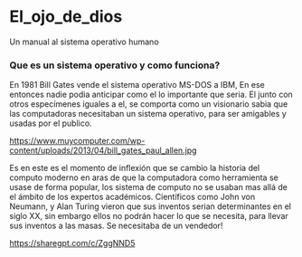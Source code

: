 # El_ojo_de_dios
Un manual al sistema operativo humano


### Que es un sistema operativo y como funciona?

En 1981 Bill Gates vende el sistema operativo MS-DOS a IBM, En ese entonces nadie podia anticipar como el lo importante que seria. El junto con otros especímenes iguales a el, se comporta como un visionario sabia que las computadoras necesitaban un sistema operativo, para ser amigables y usadas por el publico.

https://www.muycomputer.com/wp-content/uploads/2013/04/bill_gates_paul_allen.jpg

Es en este es el momento de inflexión que se cambio la historia del computo moderno en aras de que la computadora como herramienta se usase de forma popular, los sistema de computo no se usaban mas allá de el ámbito de los expertos académicos. Científicos como John von Neumann, y Alan Turing vieron que sus inventos serian determinantes en el siglo XX, sin embargo ellos no podrán hacer lo que se necesita, para llevar sus inventos a las masas. Se necesitaba de un vendedor!

https://sharegpt.com/c/ZggNND5
